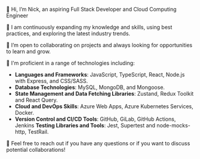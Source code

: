 👋 Hi, I’m Nick, an aspiring Full Stack Developer and Cloud Computing Engineer

🌱 I am continuously expanding my knowledge and skills, using best practices, and exploring the latest industry trends.

👯 I’m open to collaborating on projects and always looking for opportunities to learn and grow.

🔭 I'm proficient in a range of technologies including:

- **Languages and Frameworks**: JavaScript, TypeScript, React, Node.js with Express, and CSS/SASS.
- **Database Technologies**: MySQL, MongoDB, and Mongoose.
- **State Management and Data Fetching Libraries**: Zustand, Redux Toolkit and React Query.
- **Cloud and DevOps Skills**: Azure Web Apps, Azure Kubernetes Services, Docker.
- **Version Control and CI/CD Tools**: GitHub, GiLab, GitHub Actions, Jenkins **Testing Libraries and Tools**: Jest, Supertest and node-mocks-http, TestRail.


💬 Feel free to reach out if you have any questions or if you want to discuss potential collaborations!


<!---
nineteen17/nineteen17 is a ✨ special ✨ repository because its `README.md` (this file) appears on your GitHub profile.
You can click the Preview link to take a look at your changes.
--->  
